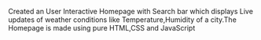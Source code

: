 Created an User Interactive Homepage with Search bar which displays Live updates of weather conditions like Temperature,Humidity of a city.The Homepage is made using pure HTML,CSS and JavaScript

